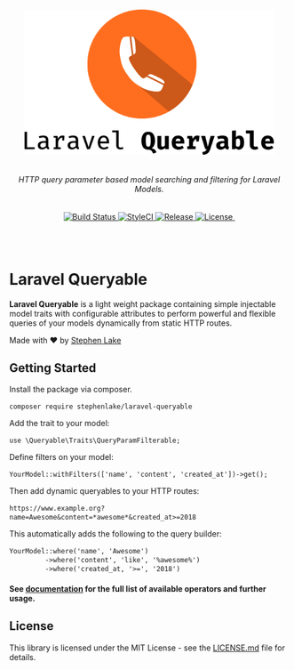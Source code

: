 <h6 align="center">
    <img src="https://raw.githubusercontent.com/stephenlake/laravel-queryable/master/docs/assets/laravel-queryable.png" width="450"/>
</h6>

<h6 align="center">
    HTTP query parameter based model searching and filtering for Laravel Models.
</h6>

<p align="center">
    <a href="https://travis-ci.org/stephenlake/laravel-queryable">
        <img src="https://img.shields.io/travis/stephenlake/laravel-queryable/master.svg?style=flat-square" alt="Build Status">
    </a>
    <a href="https://github.styleci.io/repos/149042065">
        <img src="https://github.styleci.io/repos/149042065/shield?branch=master&style=flat-square" alt="StyleCI">
    </a>
    <a href="https://github.com/stephenlake/laravel-queryable">
        <img src="https://img.shields.io/github/release/stephenlake/laravel-queryable.svg?style=flat-square" alt="Release">
    </a>
    <a href="https://github.com/stephenlake/laravel-queryable/LICENSE.md">
        <img src="https://img.shields.io/badge/license-MIT-blue.svg?style=flat-square" alt="License">
    </a>
    <a href="https://packagist.org/packages/stephenlake/laravel-queryable">
        <img src="https://img.shields.io/packagist/dt/stephenlake/laravel-queryable.svg?style=flat-square" alt="">
    </a>
</p>

<br><br>

# Laravel Queryable

**Laravel Queryable** is a light weight package containing simple injectable model traits with configurable attributes to perform powerful and flexible queries of your models dynamically from static HTTP routes.

Made with ❤️ by [Stephen Lake](http://stephenlake.github.io/)

## Getting Started

Install the package via composer.

    composer require stephenlake/laravel-queryable
    
Add the trait to your model:

    use \Queryable\Traits\QueryParamFilterable;

Define filters on your model:

    YourModel::withFilters(['name', 'content', 'created_at'])->get();

Then add dynamic queryables to your HTTP routes:

    https://www.example.org?name=Awesome&content=*awesome*&created_at>=2018

This automatically adds the following to the query builder:

    YourModel::where('name', 'Awesome')
             ->where('content', 'like', '%awesome%')
             ->where('created_at, '>=', '2018')
             
#### See [documentation](https://stephenlake.github.io/laravel-queryable/) for the full list of available operators and further usage.

## License

This library is licensed under the MIT License - see the [LICENSE.md](LICENSE.md) file for details.
